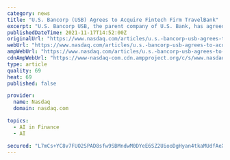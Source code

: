 ```yaml
---
category: news
title: "U.S. Bancorp (USB) Agrees to Acquire Fintech Firm TravelBank"
excerpt: "U.S. Bancorp USB, the parent company of U.S. Bank, has agreed to acquire San Francisco-based fintech firm, TravelBank, which offers technology-driven cost and travel management solutions. While financial details of the deal have not been disclosed,"
publishedDateTime: 2021-11-17T14:52:00Z
originalUrl: "https://www.nasdaq.com/articles/u.s.-bancorp-usb-agrees-to-acquire-fintech-firm-travelbank"
webUrl: "https://www.nasdaq.com/articles/u.s.-bancorp-usb-agrees-to-acquire-fintech-firm-travelbank"
ampWebUrl: "https://www.nasdaq.com/articles/u.s.-bancorp-usb-agrees-to-acquire-fintech-firm-travelbank?amp"
cdnAmpWebUrl: "https://www-nasdaq-com.cdn.ampproject.org/c/s/www.nasdaq.com/articles/u.s.-bancorp-usb-agrees-to-acquire-fintech-firm-travelbank?amp"
type: article
quality: 69
heat: 69
published: false

provider:
  name: Nasdaq
  domain: nasdaq.com

topics:
  - AI in Finance
  - AI

secured: "L7mCs+YC8v7FUO2SPAD8sfw9SBMndwM0DYeE6SZ2UiooDgHyan4tkaMUdfAeXYyq9jp6n4m4noezvPthdY2EJouW7p+goJAwFiV3MNr+BwqH1ZytmOHaIVMq/vq5GhpoAXpu5XhIXW0DSfFAntaxPMofKZ9Sx42Ic3wYl4oGdPgmPPcy/5QE88cSwiims5Sx7VB4leRu6/HHINphrC4Nm5xnbNVIlu9l5EERXQi/aWfEStsVcptYdytEsT4xYXxwej0OPy3Z+OQ8IYjXZcd5yx68FVoqlspjO21i9Uo6qJZG06imZkDPwpcPrDYhpUq8gCVImaCgcPR8qOZalB0M8zzKh18K0Cl9Zu2map74lZ8=;Nfoutw4YBSOtbH4HbtAlrw=="
---
```


